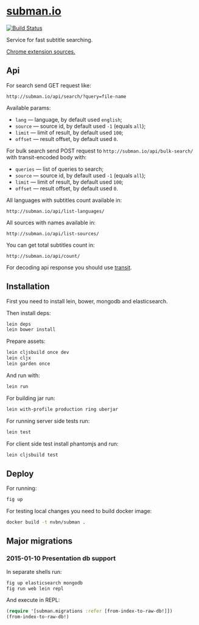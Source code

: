 # [subman.io](http://subman.io/)
[![Build Status](https://travis-ci.org/nvbn/subman.svg?branch=master)](https://travis-ci.org/nvbn/subman)

Service for fast subtitle searching.

[Chrome extension sources.](https://github.com/nvbn/subman-chrome)

## Api

For search send GET request like:

    http://subman.io/api/search/?query=file-name
    
Available params:

* `lang` &mdash; language, by default used `english`;
* `source` &mdash; source id, by default used `-1` (equals `all`);
* `limit` &mdash; limit of result, by default used `100`;
* `offset` &mdash; result offset, by default used `0`.

For bulk search send POST request to `http://subman.io/api/bulk-search/` with transit-encoded body with:

* `queries` &mdash; list of queries to search;
* `source` &mdash; source id, by default used `-1` (equals `all`);
* `limit` &mdash; limit of result, by default used `100`;
* `offset` &mdash; result offset, by default used `0`.
    
All languages with subtitles count available in:

    http://subman.io/api/list-languages/

All sources with names available in:

    http://subman.io/api/list-sources/

You can get total subtitles count in:

    http://subman.io/api/count/

For decoding api response you should use [transit](https://github.com/cognitect/transit-format).

## Installation

First you need to install lein, bower, mongodb and elasticsearch.

Then install deps:

```bash
lein deps
lein bower install
```

Prepare assets:

```bash
lein cljsbuild once dev
lein cljx
lein garden once
```

And run with:

```bash
lein run
```

For building jar run:

```bash
lein with-profile production ring uberjar
```

For running server side tests run:

```bash
lein test
```

For client side test install phantomjs and run:

```bash
lein cljsbuild test
```

## Deploy

For running:

```bash
fig up
```

For testing local changes you need to build docker image:

```bash
docker build -t nvbn/subman .
```

## Major migrations

### 2015-01-10 Presentation db support

In separate shells run:

```bash
fig up elasticsearch mongodb
fig run web lein repl
```

And execute in REPL:

```clojure
(require '[subman.migrations :refer [from-index-to-raw-db!]])
(from-index-to-raw-db!)
```
